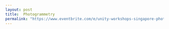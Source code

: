 ```yaml
---
layout: post
title:  Photogrammetry
permalink: "https://www.eventbrite.com/e/unity-workshops-singapore-photogrammetry-tickets-56471937084"
---
```

